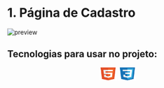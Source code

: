 # 1. Página de Cadastro
![preview](https://github.com/larissasilva04/Cadastro-Login/assets/165943319/cde3a18a-9621-4cee-86b4-403240dbf6ee)


## Tecnologias para usar no projeto:

<div align="center">
  <img align="center" alt="HTML" height="30" width="40" src="https://raw.githubusercontent.com/devicons/devicon/master/icons/html5/html5-original.svg">
  <img align="center" alt="CSS" height="30" width="40" src="https://raw.githubusercontent.com/devicons/devicon/master/icons/css3/css3-original.svg">
</div>
